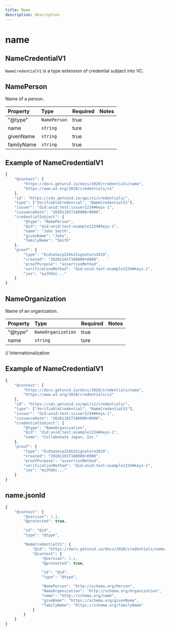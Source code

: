 ```yaml
---
title: Name
description: description
---
```


# name

## NameCredentialV1

`NameCredentialV1` is a type extension of credential subject into VC.

## NamePerson

Name of a person.

| Property | Type | Required | Notes |
| :--- | :--- | :--- | :--- |
| "@type" | `NamePerson` | true |  |
| name | `string` | ture |  |
| givenName | `string` | true |  |
| familyName | `string` | true |  |

## Example of NameCredentialV1

```javascript
{
    "@context": [
        "https://docs.getunid.io/docs/2020/credentials/name",
        "https://www.w3.org/2018/credentials/v1"
    ],
    "id": "https://sds.getunid.io/api/v1/credentials/",
    "type": ["VerifiableCredential", "NameCredentialV1"],
    "issuer": "did:unid:test:issuer1234#keys-1",
    "issuanceDate": "20201101T180000+0900",
    "credentialSubject": {
        "@type": "NamePerson",
        "@id": "did:unid:test:example1234#keys-1",
        "name": "John Smith",
        "givenName": "John",
        "familyName": "Smith"
    },
    "proof": {
        "type": "EcdsaSecp256k1Signature2019",
        "created": "20201101T180000+0900",
        "proofPurpose": "assertionMethod",
        "verificationMethod": "did:unid:test:example1234#keys-1",
        "jws": "eyJhbGc..."
    }
}
```

## NameOrganization

Name of an organization.

| Property | Type | Required | Notes |
| :--- | :--- | :--- | :--- |
| "@type" | `NameOrganization` | true |  |
| name | `string` | ture |  |

// Internationalization

## Example of NameCredentialV1

```javascript
{
    "@context": [
        "https://docs.getunid.io/docs/2020/credentials/name",
        "https://www.w3.org/2018/credentials/v1"
    ],
    "id": "https://sds.getunid.io/api/v1/credentials/",
    "type": ["VerifiableCredential", "NameCredentialV1"],
    "issuer": "did:unid:test:issuer1234#keys-1",
    "issuanceDate": "20201101T180000+0900",
    "credentialSubject": {
        "@type": "NameOrganization",
        "@id": "did:unid:test:example1234#keys-1",
        "name": "CollaboGate Japan, Inc."
    },
    "proof": {
        "type": "EcdsaSecp256k1Signature2019",
        "created": "20201101T180000+0900",
        "proofPurpose": "assertionMethod",
        "verificationMethod": "did:unid:test:example1234#keys-1",
        "jws": "eyJhbGc..."
    }
}
```

## name.jsonld

```javascript
{
    "@context": {
        "@version": 1.1,
        "@protected": true,

        "id": "@id",
        "type": "@type",

        "NameCredentialV1": {
            "@id": "https://docs.getunid.io/docs/2020/credentials/name#NameCredentialV1",
            "@context": {
                "@version": 1.1,
                "@protected": true,

                "id": "@id",
                "type": "@type",

                "NamePerson": "http://schema.org/Person",
                "NameOrganization": "http://schema.org/Organization",
                "name": "http://schema.org/name",
                "giveName": "https://schema.org/givenName",
                "familyName": "https://schema.org/familyName"
            }
        }
    }
}
```

